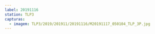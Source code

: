 ```yaml
---
label: 20191116
station: TLP3
capturas:
  - imagem: TLP3/2019/201911/20191116/M20191117_050104_TLP_3P.jpg
---
```

